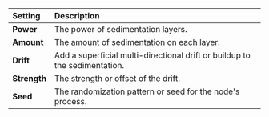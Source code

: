 | Setting      | Description                                                                |
| :----------- | :------------------------------------------------------------------------- |
| **Power**    | The power of sedimentation layers.                                         |
| **Amount**   | The amount of sedimentation on each layer.                                 |
| **Drift**    | Add a superficial multi-directional drift or buildup to the sedimentation. |
| **Strength** | The strength or offset of the drift.                                       |
| **Seed**     | The randomization pattern or seed for the node's process.                  |